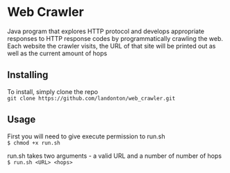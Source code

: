# Web Crawler
Java program that explores HTTP protocol and develops appropriate responses to HTTP response codes by programmatically crawling the web. Each website the crawler visits, the URL of that site will be printed out as well as the current amount of hops

## Installing
To install, simply clone the repo<br>
`git clone https://github.com/landonton/web_crawler.git` <br>

## Usage
First you will need to give execute permission to run.sh<br>
`$ chmod +x run.sh`<br>

run.sh takes two arguments - a valid URL and a number of number of hops<br>
`$ run.sh <URL> <hops>`<br>

